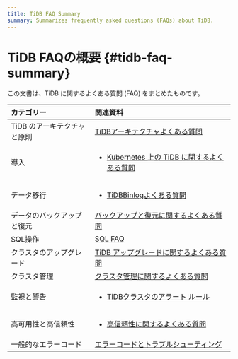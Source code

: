 ```yaml
---
title: TiDB FAQ Summary
summary: Summarizes frequently asked questions (FAQs) about TiDB.
---
```


# TiDB FAQの概要 {#tidb-faq-summary}

この文書は、TiDB に関するよくある質問 (FAQ) をまとめたものです。

| カテゴリー            | 関連資料                                                                                                                                                                                                                                                                                                                                                                                                                                                                                                                                                    |
| :--------------- | :------------------------------------------------------------------------------------------------------------------------------------------------------------------------------------------------------------------------------------------------------------------------------------------------------------------------------------------------------------------------------------------------------------------------------------------------------------------------------------------------------------------------------------------------------ |
| TiDB のアーキテクチャと原則 | [TiDBアーキテクチャよくある質問](/faq/tidb-faq.md)                                                                                                                                                                                                                                                                                                                                                                                                                                                                                    |
| 導入               | <ul><li>[Kubernetes 上の TiDB に関するよくある質問](https://docs.pingcap.com/tidb-in-kubernetes/stable/faq)</li></ul>                                                                                                                                                                                          |
| データ移行            | <ul><li>[TiDBBinlogよくある質問](/tidb-binlog/tidb-binlog-faq.md)</li></ul> |
| データのバックアップと復元    | [バックアップと復元に関するよくある質問](/faq/backup-and-restore-faq.md)                                                                                                                                                                                                                                                                                                                                                                                                                                                      |
| SQL操作            | [SQL FAQ](/faq/sql-faq.md)                                                                                                                                                                                                                                                                                                                                                                                                                                                                                                |
| クラスタのアップグレード     | [TiDB アップグレードに関するよくある質問](/faq/upgrade-faq.md)                                                                                                                                                                                                                                                                                                                                                                                                                                                                         |
| クラスタ管理           | [クラスタ管理に関するよくある質問](/faq/manage-cluster-faq.md)                                                                                                                                                                                                                                                                                                                                                                                                                                                                 |
| 監視と警告            | <ul><li>[TiDBクラスタのアラート ルール](/alert-rules.md)</li></ul>                                                                                                                                                                                                                                                                        |
| 高可用性と高信頼性        | <ul><li>[高信頼性に関するよくある質問](/faq/high-reliability-faq.md)</li></ul>                                                                                                                                                                                                                                                                                                                                        |
| 一般的なエラーコード       | [エラーコードとトラブルシューティング](/error-codes.md)                                                                                                                                                                                                                                                                                                                                                                                                                                                                                     |
